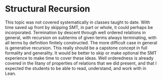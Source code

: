 # Structural Recursion

This topic was not covered systematically in classes taught to date. With time saved up
front by skipping SMT, in part or whole, it could perhaps be incorporated. Termination by descent through well ordered relations in general, with recursion on subterms of given terms always terminating, with all terms by definition finitely constructed. The more difficult case in general is generative recursion. This really should be a capstone concept in full formality and generality. It would be better to skip or make optional the SMT experience to make time to cover these ideas. Well orderedness is already covered in the litany of properties of relations that we did present, and that I expected the students to be able to read, understand, and work with in Lean.
